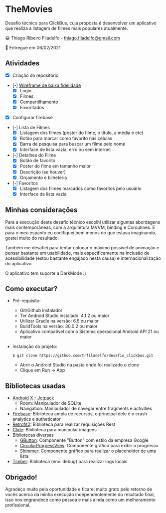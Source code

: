 # TheMovies

Desafio técnico para ClickBus, cuja proposta é desenvolver um aplicativo que realiza a listagem de filmes mais populares atualmente.

😀 Thiago Ribeiro Filadelfo - thiago.filadelfo@gmail.com

📅 Entregue em 06/02/2021

## Atividades
- [x] Criação do repositório
- [-] [Wireframe de baixa fidelidade](https://drive.google.com/drive/folders/17166I946hM3d9ZtXH7EKZn6PzbNGGyx_?usp=sharing) 
    - [x] Login
    - [x] Filmes
    - [x] Compartilhamento
    - [x] Favoritados
- [x] Configurar firebase
- [-] Lista de Filmes
    - [x] Listagem dos filmes (poster do filme, o título, a média e etc)
    - [x] Botão para marcar como favorito nas células
    - [x] Barra de pesquisa para buscar um filme pelo nome
    - [x] Interface de lista vazia, erro ou sem internet
- [-] Detalhes do Filme
    - [x] Botão de favorito
    - [x] Poster do filme em tamanho maior
    - [x] Descrição (se houver)
    - [x] Orçamento e bilheteria
- [-] Favoritos
    - [x] Listagem dos filmes marcados como favoritos pelo usuário
    - [x] Interface de lista vazia
    
## Minhas considerações
Para a execução deste desafio técnico escolhi utilizar algumas abordagens mais contemporâneas, com a arquitetura MVVM, binding e Coroutines. E para o meu espanto eu codifiquei bem menos do que estava imaginando, gostei muito do resultado.

Também me desafiei para tentar colocar o máximo possivel de animação e pensar bastante em usabilidade, mais especificamente na inclusão de acessibilidade (estou bastante engajado nesta causa) e internacionalização do aplicativo.

O aplicativo tem suporte a DarkMode :)
 
## Como executar?
- Pré-requisito:
    - Git/Github instalador
    - Ter Android Studio instalado: 4.1.2 ou maior
    - Utilizar Gradle na versão: 6.5 ou maior
    - BuildTools na versão: 30.0.2 ou maior
    - Aplicativo compatível com o Sistema operacional Android API 21 ou maior
    
- Instalação do projeto:
    ```
    $ git clone https://github.com/trfiladelfo/desafio_clickbus.git
    ```
    - Abrir o Android Studio na pasta onde foi realizado o clone
    - Clique em Run -> App
 
## Bibliotecas usadas
- [Android X - Jetpack](https://developer.android.com/jetpack)
    - Room: Manipulador de SQLite
    - Navigation: Manipulador de navegar entre fragments e activities
- [Firebase](https://firebase.google.com/?hl=pt-br): Biblioteca ampla de recursos, o principal dele é o crash analytics e autheticator
- [Retrofit2](https://square.github.io/retrofit/): Biblioteca para realizar requisições Rest
- [Glide](https://bumptech.github.io/glide/): Biblioteca para manipular imagens
- Bibliotecas diversas
    - [GButton](https://github.com/TutorialsAndroid/GButton): Componente "Button" com estilo da empresa Google
    - [CircularProgressView](https://github.com/shubhamnandanwar/CircularProgressView): Componente gráfico para exibir o progresso
    - [Shimmer](http://facebook.github.io/shimmer-android/): Componente gráfico para realizar o placeholder de uma lista
- [Timber](https://github.com/JakeWharton/timber): Biblioteca (env. debug) para realizar logs locais

## Obrigado!
Agradeço muito pela oportunidade e ficarei muito grato pelo retorno de vocês acerca da minha execução independentemente do resultado final, isso nos engrandece como pessoa e mais ainda como um melhoramento profissional.
